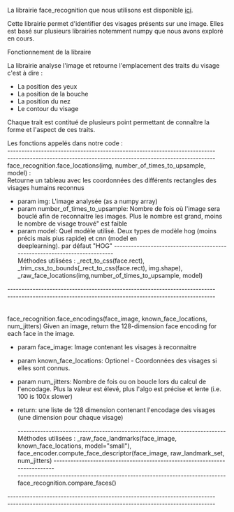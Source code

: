 La librairie face_recognition que nous utilisons est disponible [ici](https://github.com/ageitgey/face_recognition).

Cette librairie permet d'identifier des visages présents sur une image. Elles est basé sur plusieurs librairies notemment numpy que nous avons exploré en cours.

Fonctionnement de la libraire

La librairie analyse l'image et retourne l'emplacement des traits du visage c'est à dire :
- La position des yeux
- La position de la bouche
- La position du nez
- Le contour du visage

Chaque trait est contitué de plusieurs point permettant de connaître la forme et l'aspect de ces traits.

Les fonctions appelés dans notre code : </br>
   -------------------------------------------------------------------------- </br>
   -------------------------------------------------------------------------- </br>
  face_recognition.face_locations(img, number_of_times_to_upsample, model) : </br>
  Retourne un tableau avec les coordonnées des différents rectangles des visages humains reconnus

  - param img: L'image analysée (as a numpy array)
  - param number_of_times_to_upsample: Nombre de fois où l'image sera bouclé afin de reconnaitre les images. 
                                        Plus le nombre est grand, moins le nombre de visage trouvé" est faible</br>
  - param model: Quel modèle utilisé. Deux types de modèle hog (moins précis mais plus rapide) et cnn (model en    
                    deeplearning). par défaut "HOG"
     -------------------------------------------------------------------------- </br>
     Méthodes utilisées : _rect_to_css(face.rect), _trim_css_to_bounds(_rect_to_css(face.rect), img.shape), 
                          _raw_face_locations(img,number_of_times_to_upsample, model)
    
   -------------------------------------------------------------------------- </br>
   -------------------------------------------------------------------------- </br>    
   </br>
  face_recognition.face_encodings(face_image, known_face_locations, num_jitters)
  Given an image, return the 128-dimension face encoding for each face in the image.
  - param face_image: Image contenant les visages à reconnaitre
  - param known_face_locations: Optionel - Coordonnées des visages si elles sont connus.
  - param num_jitters: Nombre de fois ou on boucle lors du calcul de l'encodage. Plus la valeur est élevé, plus l'algo est précise et lente (i.e. 100 is 100x slower)
  - return: une liste de 128 dimension contenant l'encodage des visages (une dimension pour chaque visage)
    
     -------------------------------------------------------------------------- </br>
  Méthodes utilisées : _raw_face_landmarks(face_image, known_face_locations, model="small"), face_encoder.compute_face_descriptor(face_image, raw_landmark_set, num_jitters)
   -------------------------------------------------------------------------- </br>
   -------------------------------------------------------------------------- </br>
  face_recognition.compare_faces()
  
   -------------------------------------------------------------------------- </br>
   -------------------------------------------------------------------------- </br>
